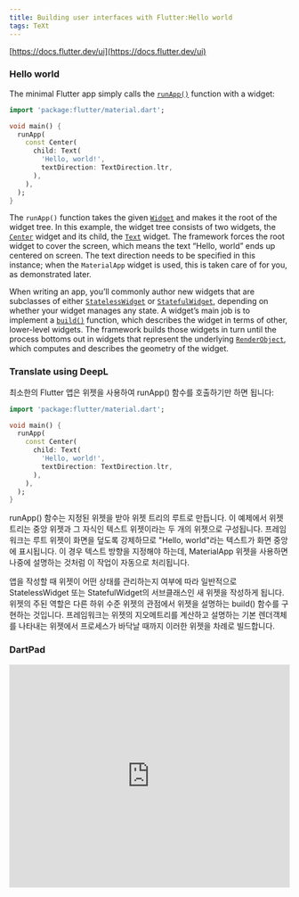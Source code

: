 ```yaml
---
title: Building user interfaces with Flutter:Hello world
tags: TeXt
---
```

[https://docs.flutter.dev/ui](https://docs.flutter.dev/ui)

### Hello world

The minimal Flutter app simply calls the [`runApp()`](https://api.flutter.dev/flutter/widgets/runApp.html) function with a widget:

```dart
import 'package:flutter/material.dart';

void main() {
  runApp(
    const Center(
      child: Text(
        'Hello, world!',
        textDirection: TextDirection.ltr,
      ),
    ),
  );
}
```

The `runApp()` function takes the given [`Widget`](https://api.flutter.dev/flutter/widgets/Widget-class.html) and makes it the root of the widget tree. In this example, the widget tree consists of two widgets, the [`Center`](https://api.flutter.dev/flutter/widgets/Center-class.html) widget and its child, the [`Text`](https://api.flutter.dev/flutter/widgets/Text-class.html) widget. The framework forces the root widget to cover the screen, which means the text “Hello, world” ends up centered on screen. The text direction needs to be specified in this instance; when the `MaterialApp` widget is used, this is taken care of for you, as demonstrated later.

When writing an app, you’ll commonly author new widgets that are subclasses of either [`StatelessWidget`](https://api.flutter.dev/flutter/widgets/StatelessWidget-class.html) or [`StatefulWidget`](https://api.flutter.dev/flutter/widgets/StatefulWidget-class.html), depending on whether your widget manages any state. A widget’s main job is to implement a [`build()`](https://api.flutter.dev/flutter/widgets/StatelessWidget/build.html) function, which describes the widget in terms of other, lower-level widgets. The framework builds those widgets in turn until the process bottoms out in widgets that represent the underlying [`RenderObject`](https://api.flutter.dev/flutter/rendering/RenderObject-class.html), which computes and describes the geometry of the widget.

### Translate using DeepL

최소한의 Flutter 앱은 위젯을 사용하여 runApp() 함수를 호출하기만 하면 됩니다:

```dart
import 'package:flutter/material.dart';

void main() {
  runApp(
    const Center(
      child: Text(
        'Hello, world!',
        textDirection: TextDirection.ltr,
      ),
    ),
  );
}
```

runApp() 함수는 지정된 위젯을 받아 위젯 트리의 루트로 만듭니다. 이 예제에서 위젯 트리는 중앙 위젯과 그 자식인 텍스트 위젯이라는 두 개의 위젯으로 구성됩니다. 프레임워크는 루트 위젯이 화면을 덮도록 강제하므로 "Hello, world"라는 텍스트가 화면 중앙에 표시됩니다. 이 경우 텍스트 방향을 지정해야 하는데, MaterialApp 위젯을 사용하면 나중에 설명하는 것처럼 이 작업이 자동으로 처리됩니다.

앱을 작성할 때 위젯이 어떤 상태를 관리하는지 여부에 따라 일반적으로 StatelessWidget 또는 StatefulWidget의 서브클래스인 새 위젯을 작성하게 됩니다. 위젯의 주된 역할은 다른 하위 수준 위젯의 관점에서 위젯을 설명하는 build() 함수를 구현하는 것입니다. 프레임워크는 위젯의 지오메트리를 계산하고 설명하는 기본 렌더객체를 나타내는 위젯에서 프로세스가 바닥날 때까지 이러한 위젯을 차례로 빌드합니다.

### DartPad

<iframe src="https://dartpad.dev/embed-flutter.html?id=0ef00b2d6ceb2d9553a5428e47d2d77b" style="width:100%;height:400px;border:none" ></iframe>
